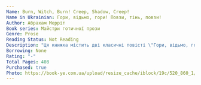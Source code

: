 ```yaml
---
Name: Burn, Witch, Burn! Creep, Shadow, Creep!
Name in Ukrainian: Гори, відьмо, гори! Повзи, тінь, повзи!
Author: Абрахам Мерріт
Book series: Майстри готичної прози
Genre: Prose
Reading Status: Not Reading
Description: "Ця книжка містить дві класичні повісті \"Гори, відьмо, гори!\" та \"Повзи, Тінь, повзи!\"\r\r. \"Гори, відьмо, гори!\" – рідкісний зразок містичного нуар-детективу, що розповідає про низку загадкових і зловісних подій у Нью-Йорку 1930-х, коли лікар та науковець доктор Ловелл і відомий ганґстер Рікорі протистоять лихим прадавнім чарам, які розповзаються містом, нищачи всіх, хто потрапляє в їхні лабети. \"Темне полум'я зловісної мудрості, що згущувало тіні похилених у роздумах каменів Стоунхенджа; яке пізніше годувалося з рук римських легіонерів; яке, хтозна чому, набиралося сил в середньовічній Європі, і все ще палає, все ще живе та могутнє…\" – зазначає у своїх нотатках під назвою \"Диявольські ляльки мадам Менділіп\" доктор Ловел, і він тут геть не згущує фарби.\r\rНа сторінках повісті \"Повзи, Тінь, повзи!\" оживає давня бретонська легенда про загублене і прокляте місто Іс, його короля Ґрадлона і його доньку-відьму, біляву Дагут, якій підвладні тіні. Плин історії постає у вигляді спіралі, і давнє місто з його темними чарами, кривавими ритуалами і служінням потойбічним богам знову повертається до життя, аби ще раз повторити всі химерні виверти правічної легенди.\r\rНаостанок читачам пропонується післямова письменника, літературознавця і перекладача Євгена Ліра, в якій він розповідає про контексти творчості Абрахама Мерріта і про його важливе місце в літературі химерного та дивовижного."
Borrowing: None
Rating: "-"
Total Pages: 408
Purchased: true
Photo: https://book-ye.com.ua/upload/resize_cache/iblock/19c/520_860_1/4a2676fc_3d96_11e8_80f3_000c29ae1566_f45cafac_900d_11ed_8178_0050568ef5e6.jpg
---
```

